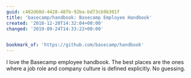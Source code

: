 ```yaml
---
guid: c402d60d-4428-48fb-92ba-bd73cb9b301f
title: 'basecamp/handbook: Basecamp Employee Handbook'
created: '2018-12-20T14:32:04+00:00'
changed: '2019-09-24T14:33:22+00:00'


bookmark_of: 'https://github.com/basecamp/handbook'
---
```


I love the Basecamp employee handbook. The best places are the ones where a job role and company culture is defined explicitly. No guessing. 
